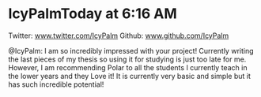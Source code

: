 
# IcyPalmToday at 6:16 AM

Twitter: www.twitter.com/IcyPalm
Github: www.github.com/IcyPalm

@IcyPalm: I am so incredibly impressed with your project! Currently writing
the last pieces of my thesis so using it for studying is just too late for me.
However, I am recommending Polar to all the students I currently teach in the
lower years and they Love it! It is currently very basic and simple but it has
such incredible potential!
